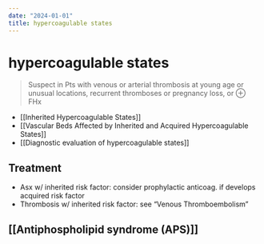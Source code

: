 ```yaml
---
date: "2024-01-01"
title: hypercoagulable states
---
```



# hypercoagulable states
> Suspect in Pts with venous or arterial thrombosis at young age or unusual locations, recurrent thromboses or pregnancy loss, or ⊕ FHx
* [[Inherited Hypercoagulable States]]
* [[Vascular Beds Affected by Inherited and Acquired Hypercoagulable States]]
* [[Diagnostic evaluation of hypercoagulable states]]

## Treatment
* Asx w/ inherited risk factor:
	consider prophylactic anticoag.
	if develops acquired risk factor
* Thrombosis w/ inherited risk factor: see “Venous Thromboembolism”

## [[Antiphospholipid syndrome (APS)]]
